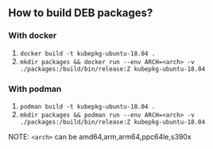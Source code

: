 ## How to build DEB packages?

### With docker

1. `docker build -t kubepkg-ubuntu-18.04 .`
2. `mkdir packages && docker run --env ARCH=<arch> -v ./packages:/build/bin/release:Z kubepkg-ubuntu-18.04`

### With podman

1. `podman build -t kubepkg-ubuntu-18.04 .`
2. `mkdir packages && podman run --env ARCH=<arch> -v ./packages:/build/bin/release:Z kubepkg-ubuntu-18.04`


NOTE: `<arch>` can be amd64,arm,arm64,ppc64le,s390x
